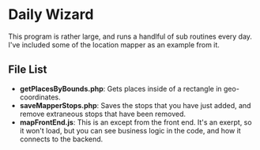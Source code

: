 <h1>Daily Wizard</h1>
<p>
	This program is rather large, and runs a handlful of sub routines every day. I've included some of the location mapper as an example from it.
</p>
<h2>File List</h2>
<ul>
	<li><b>getPlacesByBounds.php</b>: Gets places inside of a rectangle in geo-coordinates.</li>
	<li><b>saveMapperStops.php</b>: Saves the stops that you have just added, and remove extraneous stops that have been removed.</li>
	<li><b>mapFrontEnd.js</b>: This is an except from the front end. It's an exerpt, so it won't load, but you can see business logic in the code, and how it connects to the backend.</li>
</ul>